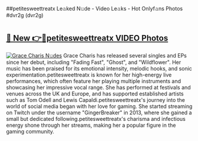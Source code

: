##petitesweettreatx Le𝚊ked N𝚞de - Video Le𝚊ks - Hot Onlyf𝚊ns Photos #dvr2g (dvr2g)

# <h2><a href="https://mediaupload.pro?title=petitesweettreatx&ref=9FEB">🔗 New 👉🔴petitesweettreatx VIDEO Photos</a></h2>

[![Grace Charis N𝚞des](https://i.imgur.com/rIISA9y.gif)](https://mediaupload.pro?title=petitesweettreatx&ref=9FEB)
Grace Charis has released several singles and EPs since her debut, including "Fading Fast", "Ghost", and "Wildflower". Her music has been praised for its emotional intensity, melodic hooks, and sonic experimentation.petitesweettreatx is known for her high-energy live performances, which often feature her playing multiple instruments and showcasing her impressive vocal range. She has performed at festivals and venues across the UK and Europe, and has supported established artists such as Tom Odell and Lewis Capaldi.petitesweettreatx's journey into the world of social media began with her love for gaming. She started streaming on Twitch under the username "GingerBreaker" in 2013, where she gained a small but dedicated following.petitesweettreatx's charisma and infectious energy shone through her streams, making her a popular figure in the gaming community.